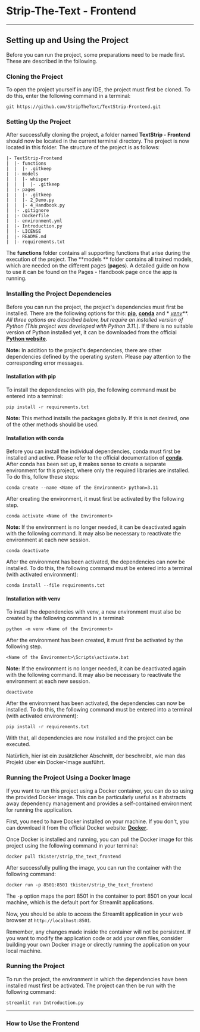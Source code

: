 # Strip-The-Text - Frontend

---

## Setting up and Using the Project

Before you can run the project, some preparations need to be made first. These are described in the following.

### Cloning the Project

To open the project yourself in any IDE, the project must first be cloned. To do this, enter the following command in a
terminal:

```shell
git https://github.com/StripTheText/TextStrip-Frontend.git
```

### Setting Up the Project

After successfully cloning the project, a folder named **TextStrip - Frontend** should now be located in the current
terminal directory. The project is now located in this folder. The structure of the project is as follows:

```text
|- TextStrip-Frontend
|  |- functions
|  |  |- .gitkeep
|  |- models
|  |  |- whisper
|  |  |  |- .gitkeep
|  |- pages
|  |  |- .gitkeep
|  |  |- 2_Demo.py
|  |  |- 4_Handbook.py
|  |- .gitignore
|  |- Dockerfile
|  |- environment.yml
|  |- Introduction.py
|  |- LICENSE
|  |- README.md
|  |- requirements.txt
```

The **functions** folder contains all supporting functions that arise during the execution of the project. The **models
** folder contains all trained models, which are needed on the different pages (**pages**). A detailed guide on how to
use it can be found on the Pages - Handbook page once the app is running.

### Installing the Project Dependencies

Before you can run the project, the project's dependencies must first be installed. There are the following options for
this: **[pip](https://pip.pypa.io/en/stable/)**, **[conda](https://docs.conda.io/en/latest/)** and *
*[venv](https://docs.python.org/3/library/venv.html)**. All three options are described below, but require an installed
version of Python (This project was developed with Python 3.11.*). If there is no suitable version of Python installed
yet, it can be downloaded from the official **[Python website](https://www.python.org/downloads/)**.

**Note:** In addition to the project's dependencies, there are other dependencies defined by the operating system.
Please pay attention to the corresponding error messages.

#### Installation with pip

To install the dependencies with pip, the following command must be entered into a terminal:

```shell
pip install -r requirements.txt
```

**Note:** This method installs the packages globally. If this is not desired, one of the other methods should be used.

#### Installation with conda

Before you can install the individual dependencies, conda must first be installed and active. Please refer to the
official documentation of **[conda](https://docs.conda.io/en/latest/)**. After conda has been set up, it makes sense to
create a separate environment for this project, where only the required libraries are installed. To do this, follow
these steps:

```shell
conda create --name <Name of the Environment> python=3.11
```

After creating the environment, it must first be activated by the following step.

```shell
conda activate <Name of the Environment>
```

**Note:** If the environment is no longer needed, it can be deactivated again with the following command. It may also be
necessary to reactivate the environment at each new session.

```shell
conda deactivate
```

After the environment has been activated, the dependencies can now be installed. To do this, the following command must
be entered into a terminal (with activated environment):

```shell
conda install --file requirements.txt
```

#### Installation with venv

To install the dependencies with venv, a new environment must also be created by the following command in a terminal:

```shell
python -m venv <Name of the Environment>
```

After the environment has been created, it must first be activated by the following step.

```shell
<Name of the Environment>\Scripts\activate.bat
```

**Note:** If the environment is no longer needed, it can be deactivated again with the following command. It may also be
necessary to reactivate the environment at each new session.

```shell
deactivate
```

After the environment has been activated, the dependencies can now be installed. To do this, the following command must
be entered into a terminal (with activated environment):

```shell
pip install -r requirements.txt
```

With that, all dependencies are now installed and the project can be executed.

Natürlich, hier ist ein zusätzlicher Abschnitt, der beschreibt, wie man das Projekt über ein Docker-Image ausführt.

### Running the Project Using a Docker Image

If you want to run this project using a Docker container, you can do so using the provided Docker image. This can be
particularly useful as it abstracts away dependency management and provides a self-contained environment for running the
application.

First, you need to have Docker installed on your machine. If you don't, you can download it from the official Docker
website: **[Docker](https://www.docker.com/get-started)**.

Once Docker is installed and running, you can pull the Docker image for this project using the following command in your
terminal:

```shell
docker pull tkister/strip_the_text_frontend
```

After successfully pulling the image, you can run the container with the following command:

```shell
docker run -p 8501:8501 tkister/strip_the_text_frontend
```

The `-p` option maps the port 8501 in the container to port 8501 on your local machine, which is the default port for
Streamlit applications.

Now, you should be able to access the Streamlit application in your web browser at `http://localhost:8501`.

Remember, any changes made inside the container will not be persistent. If you want to modify the application code or
add your own files, consider building your own Docker image or directly running the application on your local machine.

### Running the Project

To run the project, the environment in which the dependencies have been installed must first be activated. The project
can then be run with the following command:

```shell
streamlit run Introduction.py
```

---

### How to Use the Frontend
